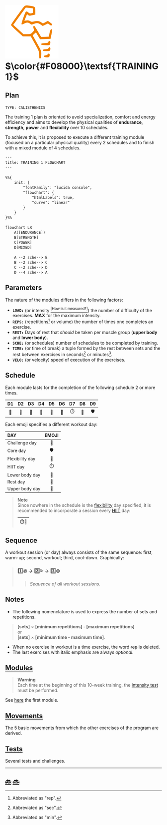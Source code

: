 # [![abs](icons/six_pack.svg)](/)  $\color{#F08000}\textsf{TRAINING 1}$

## Plan

`TYPE: CALISTHENICS`

The training 1 plan is oriented to avoid specialization, comfort and energy efficiency and aims to develop the physical qualities of **endurance**, **strength**, **power** and **flexibility** over 10 schedules\.

To achieve this, it is proposed to execute a different training module \(focused on a particular physical quality\) every 2 schedules and to finish with a mixed module of 4 schedules\.

```mermaid
---
title: TRAINING 1 FLOWCHART
---

%%{
    init: {
        "fontFamily": "lucida console",
        "flowchart": {
            "htmlLabels": true,
            "curve": "linear"
        }
    }
}%%

flowchart LR
    A([ENDURANCE])
    B[STRENGTH]
    C[POWER]
    D[MIXED]

    A --2 sche--> B
    B --2 sche--> C
    C --2 sche--> D
    D --4 sche--> A
```

## Parameters

The nature of the modules differs in the following factors\:

+ **`LOAD:`** \(or intensity [<sup>\[How is it measured?\]</sup>][intensity test]\) the number of difficulty of the exercises\. **MAX** for the maximum intensity\.
+ **`REPS:`** \(repetitions[^rep] or volume\) the number of times one completes an exercise\.
+ **`REST:`** Days of rest that _should_ be taken per muscle group \(**upper body** and **lower body**\)\.
+ **`SCHE:`** \(or schedules\) number of schedules to be completed by training\.
+ **`TIME:`** \(or time of break\) a tuple formed by the rest between sets and the rest between exercises in seconds[^sec] or minutes[^min]\.
+ **`VELO:`** \(or velocity\) speed of execution of the exercises\.

## Schedule

Each module lasts for the completion of the following schedule 2 or more times\.

|D1   |D2      |D3         |D4   |D5      |D6         |D7         |D8                       |D9      |
|:---:|:------:|:---------:|:---:|:------:|:---------:|:---------:|:-----------------------:|:------:|
|:leg:|:muscle:|:palm_tree:|:leg:|:muscle:|:palm_tree:|:stopwatch:|:triangular_flag_on_post:|:shield:|

Each emoji specifies a different workout day\:

|DAY             |EMOJI                    |
|:---------------|:-----------------------:|
|Challenge day   |:triangular_flag_on_post:|
|Core day        |:shield:                 |
|Flexibility day |:octopus:                |
|HIIT day        |:stopwatch:              |
|Lower body day  |:leg:                    |
|Rest day        |:palm_tree:              |
|Upper body day  |:muscle:                 |

> **Note**  
> Since nowhere in the schedule is the [flexibility] day specified, it is recommended to incorporate a session every [HIIT][h] day\:
>
> |:stopwatch::octopus:|
> |--------------------|

## Sequence

A workout session \(or day\) always consists of the same sequence\: first, warm-up; second, workout; third, cool-down\. Graphically\:

> ### :one::fire: &rarr; :two::sweat_drops: &rarr; :three::snowflake: &#8203;
>
>> _Sequence of all workout sessions._

## Notes

+ The following nomenclature is used to express the number of sets and repetitions\.

> **\[sets\]** &times; **\[minimum repetitions\] \- \[maximum repetitions\]**  
> or  
> **\[sets\]** &times; **\[minimum time \- maximum time\]**.

+ When no exercise in workout is a time exercise, the word ~~rep~~ is deleted\.
+ The last exercises with italic emphasis are always _optional_\.

## [Modules]

> **Warning**  
> Each time at the beginning of this 10-week training, the [intensity test] must be performed\.

See [here][soon] the first module\.

## [Movements]

The 5 basic movements from which the other exercises of the program are derived\.

## [Tests]

Several tests and challenges\.

---

## [:back:][back] [:soon:][soon]

[^min]: Abbreviated as "min"\.

[^rep]: Abbreviated as "rep"\.

[^sec]: Abbreviated as "sec"\.

<!-- predefined -->
[back]: ../home.md "Home"
[soon]: modules/endurance.md "Endurance module"

<!-- glossary -->
[h]: ../glossary.md#h "H"

<!-- named -->
[flexibility]: modules/flexibility.md "Flexibility module"
[intensity test]: tests/intensity.md "Intensity test"
[modules]: modules/modules.md "Modules"
[movements]: movements/movements.md "Movements"
[tests]: tests/tests.md "Tests"
